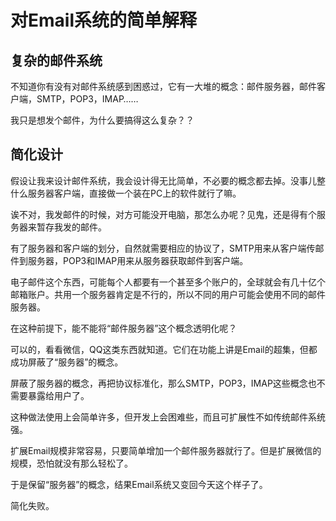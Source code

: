 # 对Email系统的简单解释



## 复杂的邮件系统

不知道你有没有对邮件系统感到困惑过，它有一大堆的概念：邮件服务器，邮件客户端，SMTP，POP3，IMAP……

我只是想发个邮件，为什么要搞得这么复杂？？


## 简化设计

假设让我来设计邮件系统，我会设计得无比简单，不必要的概念都去掉。没事儿整什么服务器客户端，直接做一个装在PC上的软件就行了嘛。

诶不对，我发邮件的时候，对方可能没开电脑，那怎么办呢？见鬼，还是得有个服务器来暂存我发的邮件。

有了服务器和客户端的划分，自然就需要相应的协议了，SMTP用来从客户端传邮件到服务器，POP3和IMAP用来从服务器获取邮件到客户端。

电子邮件这个东西，可能每个人都要有一个甚至多个账户的，全球就会有几十亿个邮箱账户。共用一个服务器肯定是不行的，所以不同的用户可能会使用不同的邮件服务器。

在这种前提下，能不能将“邮件服务器”这个概念透明化呢？

可以的，看看微信，QQ这类东西就知道。它们在功能上讲是Email的超集，但都成功屏蔽了“服务器”的概念。

屏蔽了服务器的概念，再把协议标准化，那么SMTP，POP3，IMAP这些概念也不需要暴露给用户了。

这种做法使用上会简单许多，但开发上会困难些，而且可扩展性不如传统邮件系统强。

扩展Email规模非常容易，只要简单增加一个邮件服务器就行了。但是扩展微信的规模，恐怕就没有那么轻松了。

于是保留“服务器”的概念，结果Email系统又变回今天这个样子了。

简化失败。

